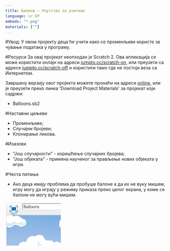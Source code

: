 ```yaml
---
title: Балони — Упутство за учитеље
language: sr-SP
embeds: "*.png"
materials: [""]
...
```


#Увод:
У овом пројекту деца ће учити како се променљиве користе за чување података у програму.

#Ресурси
За овај пројекат неопходан је Scratch 2. Ова апликацијa се може користити онлајн на адреси [jumpto.cc/scratch-on](http://jumpto.cc/scratch-on), или преузети са адресе [jumpto.cc/scratch-off](http://jumpto.cc/scratch-off) и користити тамо где не постоји веза са Интернетом.

Завршену верзију овог пројекта можете пронаћи на адреси <a href="http://scratch.mit.edu/projects/26745384/#editor">online</a>, или је преузети преко линка 'Download Project Materials' за пројекат који садржи:

+ Balloons.sb2

#Наставни циљеви
+ Променљиве;
+ Случајни бројеви;
+ Клонирање ликова.

#Изазови
+ "Још случајности" - коришћење случајних бројева;
+ "Још објеката" - примена наученог за прављење нових објеката у игри.

#Честа питања
+ Ако деца имају проблема да пробуше балоне а да их не вуку мишем, игру могу да играју у режиму приказа преко целог екрана, у коме се балони не могу вући мишем.

![screenshot](balloons-fullscreen.png)